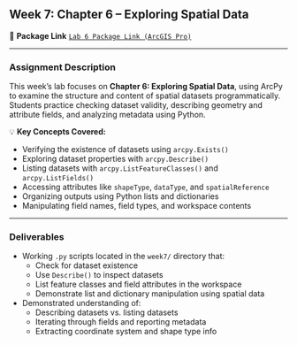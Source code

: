 ## **Week 7: Chapter 6 – Exploring Spatial Data**

📂 **Package Link** [`Lab 6 Package Link (ArcGIS Pro)`](https://arcg.is/1HmP84)

---

### **Assignment Description**

This week’s lab focuses on **Chapter 6: Exploring Spatial Data**, using ArcPy to examine the structure and content of spatial datasets programmatically. Students practice checking dataset validity, describing geometry and attribute fields, and analyzing metadata using Python.

💡 **Key Concepts Covered:**
- Verifying the existence of datasets using `arcpy.Exists()`
- Exploring dataset properties with `arcpy.Describe()`
- Listing datasets with `arcpy.ListFeatureClasses()` and `arcpy.ListFields()`
- Accessing attributes like `shapeType`, `dataType`, and `spatialReference`
- Organizing outputs using Python lists and dictionaries
- Manipulating field names, field types, and workspace contents

---

### **Deliverables**

- Working `.py` scripts located in the `week7/` directory that:
  - Check for dataset existence
  - Use `Describe()` to inspect datasets
  - List feature classes and field attributes in the workspace
  - Demonstrate list and dictionary manipulation using spatial data
- Demonstrated understanding of:
  - Describing datasets vs. listing datasets
  - Iterating through fields and reporting metadata
  - Extracting coordinate system and shape type info
